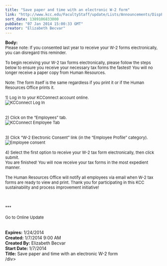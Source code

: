 ```yaml
---
title: "Save paper and time with an electronic W-2 form"
link: "http://www.kcc.edu/FacultyStaff/update/Lists/Announcements/DispForm.aspx?ID=1383"
sort_date: 1389106833000
pubDate: "07 Jan 2014 15:00:33 GMT"
creator: "Elizabeth Becvar"
---
```


<div><b>Body:</b> <div class="ExternalClass1BEC55C39E084B89BB89E9FCBA7FD43F">
<div><font size="2">Please note: If you consented last year to receive your W-2 forms electronically, you can disregard this reminder.</font></div><font size="2">
<div><br />To begin receiving your W-2 tax forms electronically, please follow the steps below to ensure you receive your necessary tax forms the fastest! You will no longer receive a paper copy from Human Resources.</div>
<div> </div>
<div>Note: The form itself is the same regardless if you print it or if the Human Resources Office prints it.<br /> <br />1) Log in to your KCConnect account online.</div>
<div><img alt="KCConnect Log In" src="/FacultyStaff/update/PublishingImages/KCConnect_log_in_update.JPG" /><br /> <br /> <br />2) Click on the “Employees” tab.</div>
<div><img alt="KCConnect Employee Tab" src="/FacultyStaff/update/PublishingImages/KCConnect_employee_tab_update.JPG" /><br />  <br /> <br />3) Click “W-2 Electronic Consent” link (in the “Employee Profile” category).<br /><img alt="Employee consent" src="/FacultyStaff/update/PublishingImages/KCConnect_W-2_%20consent_update.JPG" /> <br /> <br />4) Select the first option to receive your W-2 tax form electronically, then click submit.  <br />You are finished! You will now receive your tax forms in the most expedient manner.<br /> <br />The Human Resources Office will notify all employees via email when W-2 tax forms are ready to view and print. Thank you for participating in this KCC sustainability and process improvement initiative!<br /> <br />  <br /> <br />***<br /> <br />Go to Online Update<br /> <br /> <br /></div></font></div></div>
<div><b>Expires:</b> 1/24/2014</div>
<div><b>Created:</b> 1/7/2014 9:00 AM</div>
<div><b>Created By:</b> Elizabeth Becvar</div>
<div><b>Start Date:</b> 1/7/2014</div>
<div><b>Title:</b> Save paper and time with an electronic W-2 form</div>
/div>
